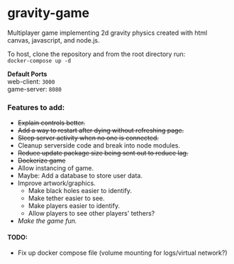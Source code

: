 # gravity-game
Multiplayer game implementing 2d gravity physics created with html canvas, javascript, and node.js.

To host, clone the repository and from the root directory run:  
`docker-compose up -d`

**Default Ports**  
web-client: `3000`  
game-server: `8080`

### Features to add:
- ~~Explain controls better.~~
- ~~Add a way to restart after dying without refreshing page.~~
- ~~Sleep server activity when no one is connected.~~
- Cleanup serverside code and break into node modules.
- ~~Reduce update package size being sent out to reduce lag.~~
- ~~Dockerize game~~
- Allow instancing of game.
- Maybe: Add a database to store user data.
- Improve artwork/graphics.
  - Make black holes easier to identify.
  - Make tether easier to see.
  - Make players easier to identify.
  - Allow players to see other players' tethers?
- *Make the game fun.*

#### TODO:
- Fix up docker compose file (volume mounting for logs/virtual network?)
